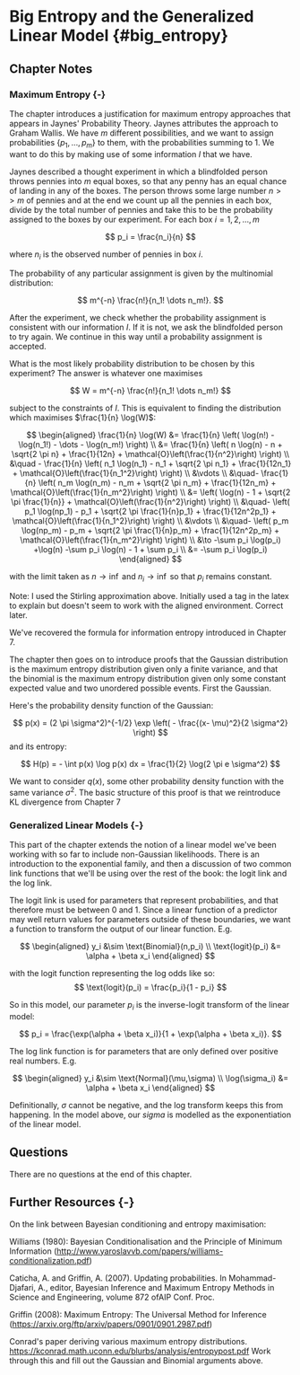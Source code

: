# Big Entropy and the Generalized Linear Model {#big_entropy}

## Chapter Notes


### Maximum Entropy {-}

The chapter introduces a justification for maximum entropy approaches that appears in Jaynes' Probability Theory. Jaynes attributes the approach to Graham Wallis. We have $m$ different possibilities, and we want to assign probabilities $\{ p_1, \dots, p_m \}$ to them, with the probabilities summing to 1. We want to do this by making use of some information $I$ that we have. 

Jaynes described a thought experiment in which a blindfolded person throws pennies into $m$ equal boxes, so that any penny has an equal chance of landing in any of the boxes. The person throws some large number $n >> m$ of pennies and at the end we count up all the pennies in each box, divide by the total number of pennies and take this to be the probability assigned to the boxes by our experiment. For each box $i = 1,2,\dots,m$

$$
p_i = \frac{n_i}{n} 
$$

where $n_i$ is the observed number of pennies in box $i$.

The probability of any particular assignment is given by the multinomial distribution:

$$
m^{-n} \frac{n!}{n_1! \dots n_m!}.
$$

After the experiment, we check whether the probability assignment is consistent with our information $I$. If it is not, we ask the blindfolded person to try again. We continue in this way until a probability assignment is accepted. 

What is the most likely probability distribution to be chosen by this experiment? The answer is whatever one maximises 

$$
W = m^{-n} \frac{n!}{n_1! \dots n_m!}
$$

subject to the constraints of $I$. This is equivalent to finding the distribution which maximises $\frac{1}{n} \log(W)$:

$$
\begin{aligned}
\frac{1}{n} \log(W) &= \frac{1}{n} \left( \log(n!) - \log(n_1!) - \dots - \log(n_m!) \right) \\
 &= \frac{1}{n} \left( n \log(n) - n + \sqrt{2 \pi n} + \frac{1}{12n} + \mathcal{O}\left(\frac{1}{n^2}\right) \right) \\ 
 &\quad - \frac{1}{n} \left( n_1 \log(n_1) - n_1 + \sqrt{2 \pi n_1} + \frac{1}{12n_1} + \mathcal{O}\left(\frac{1}{n_1^2}\right)  \right) \\
 &\vdots \\
 &\quad- \frac{1}{n} \left( n_m \log(n_m) - n_m + \sqrt{2 \pi n_m} + \frac{1}{12n_m} + \mathcal{O}\left(\frac{1}{n_m^2}\right)  \right)  \\
 &= \left( \log(n) - 1 + \sqrt{2 \pi \frac{1}{n}} + \mathcal{O}\left(\frac{1}{n^2}\right) \right) \\ 
 &\quad- \left( p_1 \log(np_1) - p_1 + \sqrt{2 \pi \frac{1}{n}p_1} + \frac{1}{12n^2p_1} + \mathcal{O}\left(\frac{1}{n_1^2}\right)  \right) \\
 &\vdots \\
 &\quad- \left( p_m \log(np_m) - p_m + \sqrt{2 \pi \frac{1}{n}p_m} + \frac{1}{12n^2p_m} + \mathcal{O}\left(\frac{1}{n_m^2}\right)  \right) \\
 &\to -\sum p_i \log(p_i) +\log(n) -\sum p_i \log(n) - 1 + \sum p_i \\
 &= -\sum p_i \log(p_i)
\end{aligned}
$$

with the limit taken as $n \to \inf$ and $n_i \to \inf$ so that $p_i$ remains constant. 

Note: I used the Stirling approximation above. Initially used a tag in the latex to explain but doesn't seem to work with the aligned environment. Correct later. 

We've recovered the formula for information entropy introduced in Chapter 7.

The chapter then goes on to introduce proofs that the Gaussian distribution is the maximum entropy distribution given only a finite variance, and that the binomial is the maximum entropy distribution given only some constant expected value and two unordered possible events. First the Gaussian.   


Here's the probability density function of the Gaussian:

$$
p(x) = (2 \pi \sigma^2)^{-1/2} \exp \left( - \frac{(x- \mu)^2}{2 \sigma^2} \right)
$$
and its entropy:

$$
H(p) = - \int p(x) \log p(x) dx = \frac{1}{2} \log(2 \pi e \sigma^2) 
$$

We want to consider $q(x)$, some other probability density function with the same variance $\sigma^2$. The basic structure of this proof is that we reintroduce KL divergence from Chapter 7


### Generalized Linear Models {-}

This part of the chapter extends the notion of a linear model we've been working with so far to include non-Gaussian likelihoods. There is an introduction to the exponential family, and then a discussion of two common link functions that we'll be using over the rest of the book: the logit link and the log link.

The logit link is used for parameters that represent probabilities, and that therefore must be between 0 and 1. Since a linear function of a predictor may well return values for parameters outside of these boundaries, we want a function to transform the output of our linear function. E.g.

$$
\begin{aligned}
y_i &\sim \text{Binomial}(n,p_i) \\
\text{logit}(p_i) &= \alpha + \beta x_i
\end{aligned}
$$

with the logit function representing the log odds like so:
$$
\text{logit}(p_i) = \frac{p_i}{1 - p_i}
$$

So in this model, our parameter $p_i$ is the inverse-logit transform of the linear model:

$$
p_i = \frac{\exp(\alpha + \beta x_i)}{1 + \exp(\alpha + \beta x_i)}.
$$

The log link function is for parameters that are only defined over positive real numbers. E.g.

$$
\begin{aligned}
y_i &\sim \text{Normal}(\mu,\sigma) \\
\log(\sigma_i) &= \alpha + \beta x_i
\end{aligned}
$$

Definitionally, $\sigma$ cannot be negative, and the log transform keeps this from happening. In the model above, our $sigma$ is modelled as the exponentiation of the linear model. 

## Questions

There are no questions at the end of this chapter.


## Further Resources {-}


On the link between Bayesian conditioning and entropy maximisation:

Williams (1980): Bayesian Conditionalisation and the Principle of Minimum Information (http://www.yaroslavvb.com/papers/williams-conditionalization.pdf)

Caticha, A. and Griffin, A. (2007). Updating probabilities. In Mohammad-Djafari, A., editor, Bayesian Inference and Maximum Entropy Methods in Science and Engineering, volume 872 ofAIP Conf. Proc.

Griffin (2008): Maximum Entropy: The Universal Method for Inference (https://arxiv.org/ftp/arxiv/papers/0901/0901.2987.pdf)

Conrad's paper deriving various maximum entropy distributions. https://kconrad.math.uconn.edu/blurbs/analysis/entropypost.pdf
Work through this and fill out the Gaussian and Binomial arguments above.
